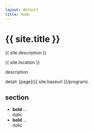 ```yaml
---
layout: default
title: Home
---
```


# {{ site.title }}

{{ site.description }}

{{ site.location }}

<!-- comment -->

description

detail: [page]({{ site.baseurl }}/program).

## section

* **bold** ... <br/>
  *italic*
* **bold** ... <br/>
  *italic*
  
<p>
</p>

<br/>
<br/>
<br/>
<br/>

